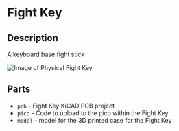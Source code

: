 # Fight Key

## Description

A keyboard base fight stick

![Image of Physical Fight Key](/docs/images/physical.png)

## Parts

* `pcb` - Fight Key KiCAD PCB project
* `pico` - Code to upload to the pico within the Fight Key
* `model` - model for the 3D printed case for the Fight Key
